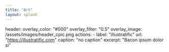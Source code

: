 ```yaml
---
title: "Art"
layout: splash
---
```


header:
  overlay_color: "#000"
  overlay_filter: "0.5"
  overlay_image: /assets/images/header_cpic.png
  actions:
    - label: "illustratific"
    url: "https://illustratific.com"
  caption: "no caption"
excerpt: "Bacon ipsum dolor si"

